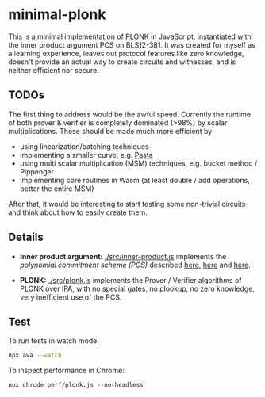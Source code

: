 # minimal-plonk

This is a minimal implementation of [PLONK](https://eprint.iacr.org/2019/953) in JavaScript, instantiated with the inner product argument PCS on BLS12-381. It was created for myself as a learning experience, leaves out protocol features like zero knowledge, doesn't provide an actual way to create circuits and witnesses, and is neither efficient nor secure.

## TODOs

The first thing to address would be the awful speed. Currently the runtime of both prover & verifier is completely dominated (>98%) by scalar multiplications. These should be made much more efficient by

- using linearization/batching techniques
- implementing a smaller curve, e.g. [Pasta](https://electriccoin.co/blog/the-pasta-curves-for-halo-2-and-beyond/)
- using multi scalar multiplication (MSM) techniques, e.g. bucket method / Pippenger
- implementing core routines in Wasm (at least double / add operations, better the entire MSM)

After that, it would be interesting to start testing some non-trivial circuits and think about how to easily create them.

## Details

- **Inner product argument:** [./src/inner-product.js](https://github.com/mitschabaude/minimal-plonk/blob/main/src/inner-product.js) implements the _polynomial commitment scheme (PCS)_ described [here](https://www.cryptologie.net/article/528/what-is-an-inner-product-argument-part-1/), [here](https://dankradfeist.de/ethereum/2021/07/27/inner-product-arguments.html) and [here](https://doc-internal.dalek.rs/bulletproofs/notes/inner_product_proof/index.html).

- **PLONK:** [./src/plonk.js](https://github.com/mitschabaude/minimal-plonk/blob/main/src/inner-product.js) implements the Prover / Verifier algorithms of PLONK over IPA, with no special gates, no plookup, no zero knowledge, very inefficient use of the PCS.

## Test

To run tests in watch mode:

```sh
npx ava --watch
```

To inspect performance in Chrome:

```
npx chrode perf/plonk.js --no-headless
```
